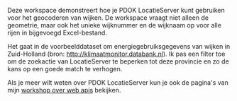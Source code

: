 
Deze workspace demonstreert hoe je PDOK LocatieServer kunt gebruiken voor het geocoderen van wijken. De workspace vraagt niet alleen de geometrie, maar ook het unieke wijknummer en de wijknaam op voor alle rijen in bijgevoegd Excel-bestand.    

Het gaat in de voorbeelddataset om energiegebruiksgegevens van wijken in Zuid-Holland (bron: http://klimaatmonitor.databank.nl). Ik pas een filter toe om de zoekactie van LocatieServer te beperken tot deze provincie en zo de kans op een goede match te verhogen.

Als je meer wilt weten over PDOK LocatieServer kun je ook de pagina's van mijn [workshop over web apis](https://github.com/FrieseWoudloper/web-api-workshop/wiki/PDOK-LocatieServer) bekijken.
